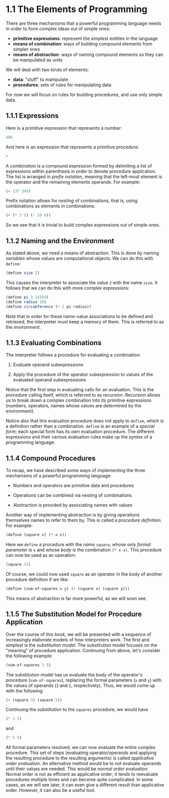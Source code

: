 # 1.1 The Elements of Programming

There are three mechanisms that a powerful programming language needs in order to form complex ideas out of simple ones:

- **primitive expressions**: represent the simplest entities in the language
- **means of combination**: ways of building compound elements from simpler ones
- **means of abstraction**: ways of naming compound elements so they can be manipulated as units

We will deal with two kinds of elements:

- **data**: "stuff" to manipulate
- **procedures**: sets of rules for manipulating data

For now we will focus on rules for building procedures, and use only simple data.

## 1.1.1 Expressions

Here is a primitive expression that represents a number:

```scheme
486
```

And here is an expression that represents a primitive procedure:

```scheme
+
```

A _combination_ is a compound expression formed by delimiting a list of expressions within parenthesis in order to denote procedure application. The list is arranged in _prefix notation_, meaning that the left-most element is the operator and the remaining elements operands. For example:

```scheme
(+ 137 349)
```

Prefix notation allows for _nesting_ of combinations, that is, using combinations as elements in combinations:

```scheme
(+ (* 3 5) (- 10 6))
```

So we see that it is trivial to build complex expressions out of simple ones.

## 1.1.2 Naming and the Environment

As stated above, we need a means of abstraction. This is done by naming _variables_ whose _values_ are computational objects. We can do this with `define`:

```scheme
(define size 2)
```

This causes the interpreter to associate the value `2` with the name `size`. It follows that we can do this with more complex expressions:

```scheme
(define pi 3.14159)
(define radius 10)
(define circumference (* 2 pi radius))
```

Note that in order for these name-value associations to be defined and retrieved, the interpreter must keep a memory of them. This is referred to as the _environment_.

## 1.1.3 Evaluating Combinations

The interpreter follows a procedure for evaluating a combination:

1. Evaluate operand subexpressions

2. Apply the procedure of the operator subexpression to values of the evaluated operand subexpressions

Notice that the first step in evaluating calls for an evaluation. This is the procedure calling itself, which is referred to as _recursion_. Recursion allows us to break down a complex combination into its primitive expressions (numbers, operators, names whose values are determined by the environment).

Notice also that this evaluation procedure does not apply to `define`, which is a definition rather than a combination. `define` is an example of a _special form_; each special form has its own evaluation procedure. The different expressions and their various evaluation rules make up the _syntax_ of a programming language.

## 1.1.4 Compound Procedures

To recap, we have described some ways of implementing the three mechanisms of a powerful programming language:

- Numbers and operators are primitive data and procedures

- Operations can be combined via nesting of combinations

- Abstraction is provided by associating names with values

Another way of implementing abstraction is by giving operations themselves names to refer to them by. This is called a _procedure definition_. For example:

```scheme
(define (square x) (* x x))
```

Here we `define` a procedure with the *name* `square`, whose only *formal parameter* is `x` and whose *body* is the combination `(* x x)`. This procedure can now be used as an operation:

```scheme
(square 21)
```

Of course, we could now used `square` as an operator in the body of another procedure definition if we like:

```scheme
(define (sum-of-squares x y) (+ (square x) (square y)))
```

This means of abstraction is far more powerful, as we will soon see.

## 1.1.5 The Substitution Model for Procedure Application

Over the course of this book, we will be presented with a sequence of increasingly elaborate models of how interpreters work. The first and simplest is the _substitution model_. The substitution model focuses on the "meaning" of procedure application. Continuing from above, let's consider the following example:

```scheme
(sum-of-squares 3 5)
```

The substitution model has us evaluate the body of the operator's procedure (`sum-of-squares`), replacing the formal parameters (`x` and `y`) with the values of operands (`3` and `5`, respectively). Thus, we would come up with the following:

```scheme
(+ (square 3) (square 5))
```

Continuing the substitution to the `squares` procedure, we would have

```scheme
(* 3 3)
```

and

```scheme
(* 5 5)
```

All formal parameters resolved, we can now evaluate the entire complex procedure. This set of steps (evaluating operator/operands and applying the resulting procedure to the resulting arguments) is called _applicative order evaluation_. An alternative method would be to not evaluate operands until their values are needed. This would be _normal order evaluation_. Normal order is not as efficient as applicative order; it tends to reevaluate procedures multiple times and can become quite complicated. In some cases, as we will see later, it can even give a different result than applicative order. However, it can also be a useful tool.
